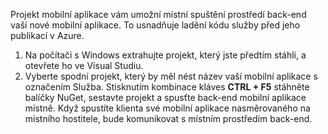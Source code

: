 

Projekt mobilní aplikace vám umožní místní spuštění prostředí back-end vaší nové mobilní aplikace. To usnadňuje ladění kódu služby před jeho publikací v Azure.

1. Na počítači s Windows extrahujte projekt, který jste předtím stáhli, a otevřete ho ve Visual Studiu.
2. Vyberte spodní projekt, který by měl nést název vaší mobilní aplikace s označením Služba. Stisknutím kombinace kláves **CTRL + F5** stáhněte balíčky NuGet, sestavte projekt a spusťte back-end mobilní aplikace místně. Když spustíte klienta své mobilní aplikace nasměrovaného na místního hostitele, bude komunikovat s místním prostředím back-end. 



<!--HONumber=Jan17_HO3-->


